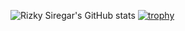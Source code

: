 ![Rizky Siregar's GitHub stats](https://github-readme-stats.vercel.app/api?username=rizkysiregar&show_icons=true&theme=radical)
[![trophy](https://github-profile-trophy.vercel.app/?username=rizkysiregar&theme=onedark)](https://github.com/ryo-ma/github-profile-trophy)
